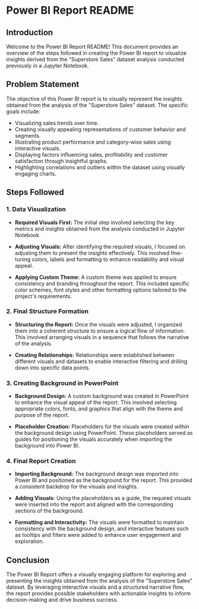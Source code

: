 # Power BI Report README

## Introduction

Welcome to the Power BI Report README! This document provides an overview of the steps followed in creating the Power BI report to visualize insights derived from the "Superstore Sales" dataset analysis conducted previously in a Jupyter Notebook. 

## Problem Statement

The objective of this Power BI report is to visually represent the insights obtained from the analysis of the "Superstore Sales" dataset. The specific goals include:

- Visualizing sales trends over time.
- Creating visually appealing representations of customer behavior and segments.
- Illustrating product performance and category-wise sales using interactive visuals.
- Displaying factors influencing sales, profitability and customer satisfaction through insightful graphs.
- Highlighting correlations and outliers within the dataset using visually engaging charts.

## Steps Followed

### 1. Data Visualization
- **Required Visuals First:** The initial step involved selecting the key metrics and insights obtained from the analysis conducted in Jupyter Notebook.

- **Adjusting Visuals:** After identifying the required visuals, I focused on adjusting them to present the insights effectively. This involved fine-tuning colors, labels and formatting to enhance readability and visual appeal.

- **Applying Custom Theme:** A custom theme was applied to ensure consistency and branding throughout the report. This included specific color schemes, font styles and other formatting options tailored to the project's requirements.

### 2. Final Structure Formation
- **Structuring the Report:** Once the visuals were adjusted, I organized them into a coherent structure to ensure a logical flow of information. This involved arranging visuals in a sequence that follows the narrative of the analysis.

- **Creating Relationships:** Relationships were established between different visuals and datasets to enable interactive filtering and drilling down into specific data points.

### 3. Creating Background in PowerPoint
- **Background Design:** A custom background was created in PowerPoint to enhance the visual appeal of the report. This involved selecting appropriate colors, fonts, and graphics that align with the theme and purpose of the report.

- **Placeholder Creation:** Placeholders for the visuals were created within the background design using PowerPoint. These placeholders served as guides for positioning the visuals accurately when importing the background into Power BI.

### 4. Final Report Creation
- **Importing Background:** The background design was imported into Power BI and positioned as the background for the report. This provided a consistent backdrop for the visuals and insights.

- **Adding Visuals:** Using the placeholders as a guide, the required visuals were inserted into the report and aligned with the corresponding sections of the background.

- **Formatting and Interactivity:** The visuals were formatted to maintain consistency with the background design, and interactive features such as tooltips and filters were added to enhance user engagement and exploration.

## Conclusion

The Power BI Report offers a visually engaging platform for exploring and presenting the insights obtained from the analysis of the "Superstore Sales" dataset. By leveraging interactive visuals and a structured narrative flow, the report provides possible stakeholders with actionable insights to inform decision-making and drive business success.
